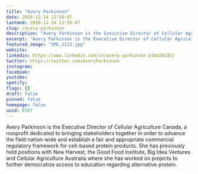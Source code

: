 ```yaml
---
title: "Avery Parkinson"
date: 2020-12-14 12:59:47
lastmod: 2020-12-14 12:59:47
slug: /avery-parkinson
description: "Avery Parkinson is the Executive Director of Cellular Agriculture Canada, a nonprofit dedicated to bringing stakeholders together in order to advance the field nation-wide and establish a fair and appropriate commercial regulatory framework for cell-based protein products. She has previously held positions with New Harvest, the Good Food Institute, Big Idea Ventures and Cellular Agriculture Australia where she has worked on projects to further democratize access to education regarding alternative protein."
excerpt: "Avery Parkinson is the Executive Director of Cellular Agriculture Canada, a nonprofit dedicated to bringing stakeholders together in order to advance the field nation-wide and establish a fair and appropriate commercial regulatory framework for cell-based protein products. She has previously held positions with New Harvest, the Good Food Institute, Big Idea Ventures and Cellular Agriculture Australia where she has worked on projects to further democratize access to education regarding alternative protein."
featured_image: "IMG_1113.jpg"
website: 
linkedin: https://www.linkedin.com/in/avery-parkinson-b10a50193/
twitter: https://twitter.com/AveryParkinson
instagram: 
facebook: 
youtube: 
spotify: 
flags: []
draft: false
pinned: false
homepage: false
uuid: 8107
---
```

Avery Parkinson is the Executive Director of Cellular Agriculture
Canada, a nonprofit dedicated to bringing stakeholders together in order
to advance the field nation-wide and establish a fair and appropriate
commercial regulatory framework for cell-based protein products. She has
previously held positions with New Harvest, the Good Food Institute, Big
Idea Ventures and Cellular Agriculture Australia where she has worked on
projects to further democratize access to education regarding
alternative protein.
